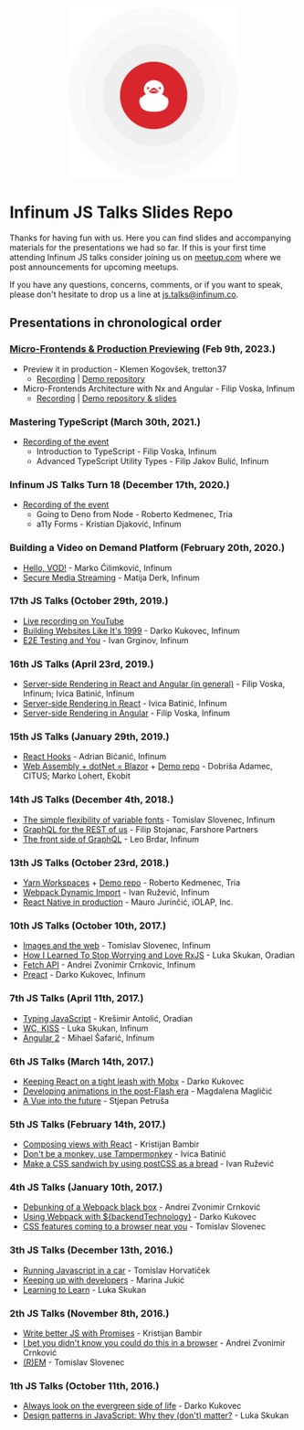 <p align="center">
  <img width="300" src="_assets/ducky.png" />
  <h1>Infinum JS Talks Slides Repo</h1>
</p>

Thanks for having fun with us. Here you can find slides and accompanying materials
for the presentations we had so far. If this is your first time attending
Infinum JS talks consider joining us on
[meetup.com](https://www.meetup.com/Infinum-JS-Talks/) where we post announcements
for upcoming meetups.

If you have any questions, concerns, comments, or if you want to speak,
please don't hesitate to drop us a line at [js.talks@infinum.co](mailto:js.talks@infinum.co).

## Presentations in chronological order

### [Micro-Frontends & Production Previewing](https://infinum.com/events/micro-frontends-production-previewing/) (Feb 9th, 2023.)

- Preview it in production - Klemen Kogovšek, tretton37
  - [Recording](https://youtu.be/xJFIaN_6Eu0) | [Demo repository](https://github.com/kkogovsek/preview-stack)
- Micro-Frontends Architecture with Nx and Angular - Filip Voska, Infinum
  - [Recording](https://youtu.be/GNj4OjKTK8Q) | [Demo repository & slides](https://github.com/infinum/js-infinum-talks-mfe-demo)

### Mastering TypeScript (March 30th, 2021.)

- [Recording of the event](https://www.youtube.com/watch?v=Hrp97c-KtYI)
  - Introduction to TypeScript - Filip Voska, Infinum
  - Advanced TypeScript Utility Types - Filip Jakov Bulić, Infinum

### Infinum JS Talks Turn 18 (December 17th, 2020.)

- [Recording of the event](https://www.youtube.com/watch?v=-OZ8dqCqE6Y)
  - Going to Deno from Node - Roberto Kedmenec, Tria
  - a11y Forms - Kristian Djaković, Infinum

### Building a Video on Demand Platform (February 20th, 2020.)
- [Hello, VOD!](talks-vod/hello-vod.pdf) - Marko Ćilimković, Infinum
- [Secure Media Streaming](talks-vod/secure-media-streaming.pdf) - Matija Derk, Infinum

### 17th JS Talks (October 29th, 2019.)
- [Live recording on YouTube](https://www.youtube.com/watch?v=Y7JBHniSV68)
- [Building Websites Like It's 1999](talks-17/web-dev-in-1999.pdf) - Darko Kukovec, Infinum
- [E2E Testing and You](talks-17/e2e-testing.pdf) - Ivan Grginov, Infinum

### 16th JS Talks (April 23rd, 2019.)
- [Server-side Rendering in React and Angular (in general)](talks-16/ssr-general.pdf) - Filip Voska, Infinum; Ivica Batinić, Infinum
- [Server-side Rendering in React](talks-16/ssr-react-next.pdf) - Ivica Batinić, Infinum
- [Server-side Rendering in Angular](talks-16/ssr-angular.pdf) - Filip Voska, Infinum

### 15th JS Talks (January 29th, 2019.)
- [React Hooks](talks-15/react-hooks.pdf) - Adrian Bićanić, Infinum
- [Web Assembly + dotNet = Blazor](talks-15/blazor.pdf) + [Demo repo](https://github.com/marko-lohert/BlazorVacation) - Dobriša Adamec, CITUS; Marko Lohert, Ekobit

### 14th JS Talks (December 4th, 2018.)
- [The simple flexibility of variable fonts](talks-14/the-simple-flexibility-of-variable-fonts.pdf) - Tomislav Slovenec, Infinum
- [GraphQL for the REST of us](talks-14/graphql-for-the-rest-of-us.pdf) - Filip Stojanac, Farshore Partners
- [The front side of GraphQL](talks-14/the-front-side-of-graphql.pdf) - Leo Brdar, Infinum

### 13th JS Talks (October 23rd, 2018.)
- [Yarn Workspaces](talks-13/yarn-workspaces.pdf) + [Demo repo](https://github.com/kedmenecr/infinum-talk) - Roberto Kedmenec, Tria
- [Webpack Dynamic Import](talks-13/webpack-dynamic-import.pdf) - Ivan Ružević, Infinum
- [React Native in production](talks-13/react-native-in-production.pdf) - Mauro Jurinčić, iOLAP, Inc.

### 10th JS Talks (October 10th, 2017.)
- [Images and the web](talks-10/images_and_the_web_tomislav_slovenec.pdf) - Tomislav Slovenec, Infinum
- [How I Learned To Stop Worrying and Love RxJS](talks-10/rxjs_luka_skukan.pdf) - Luka Skukan, Oradian
- [Fetch API](talks-10/fetch_andrei_zvonimir_crnkovic.pdf) - Andrei Zvonimir Crnkovic, Infinum
- [Preact](talks-10/preact_darko_kukovec.pdf) - Darko Kukovec, Infinum

### 7th JS Talks (April 11th, 2017.)

- [Typing JavaScript](talks-7/typing_javascript_kresimir_antolic.pdf) - Krešimir Antolić, Oradian
- [WC, KISS](talks-7/wc_kiss_luka_skukan.pdf) - Luka Skukan, Infinum
- [Angular 2](talks-7/angular_2_mihael_safaric.pdf) - Mihael Šafarić, Infinum

### 6th JS Talks (March 14th, 2017.)

- [Keeping React on a tight leash with Mobx](talks-6/keeping_react_on_a_tight_leash_with_mobx_darko_kukovec.pdf) - Darko Kukovec
- [Developing animations in the post-Flash era]() - Magdalena Magličić
- [A Vue into the future](talks-6/vue_js_stjepan_petrusa.pdf) - Stjepan Petruša

### 5th JS Talks (February 14th, 2017.)

- [Composing views with React](talks-5/composing_views_with_react_kristijan_bambir.pdf) - Kristijan Bambir
- [Don't be a monkey, use Tampermonkey]() - Ivica Batinić
- [Make a CSS sandwich by using postCSS as a bread](talks-5/postcss_ivan_ruzevic.pdf) - Ivan Ružević

### 4th JS Talks (January 10th, 2017.)

- [Debunking of a Webpack black box](talks-4/webpack_andrei_zvonimir_crnkovic.pdf) - Andrei Zvonimir Crnković
- [Using Webpack with ${backendTechnology}](talks-4/using_webpack_with_backend_darko_kukovec.pdf) - Darko Kukovec
- [CSS features coming to a browser near you]() - Tomislav Slovenec

### 3th JS Talks (December 13th, 2016.)

- [Running Javascript in a car]() - Tomislav Horvatiček
- [Keeping up with developers](talks-3/keeping_up_with_the_developers_marina_jukic.pdf) - Marina Jukić
- [Learning to Learn](talks-3/learning_to_learn_luka_skukan.pdf) - Luka Skukan

### 2th JS Talks (November 8th, 2016.)

- [Write better JS with Promises](talks-2/write_better_js_with_promises_kristijan_bambir.pdf) - Kristijan Bambir
- [I bet you didn't know you could do this in a browser](talks-2/bb8_andrei_zvonimir_crnkovic.pdf) - Andrei Zvonimir Crnković
- [(R)EM](talks-2/rem_tomislav_slovenec.pdf) - Tomislav Slovenec

### 1th JS Talks (October 11th, 2016.)

- [Always look on the evergreen side of life](talks-1/always_look_on_the_evergreen_side_of_life_darko_kukovec.pdf) - Darko Kukovec
- [Design patterns in JavaScript: Why they (don't) matter?](talks-1/patterns_luka_skukan.pdf) - Luka Skukan
